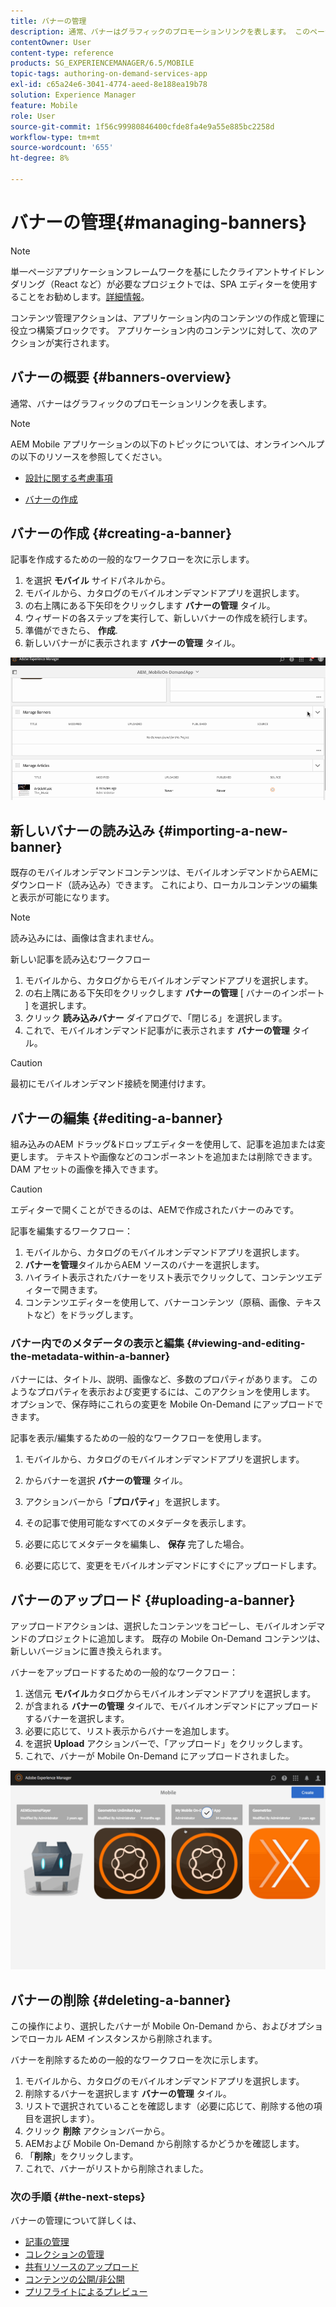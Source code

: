```yaml
---
title: バナーの管理
description: 通常、バナーはグラフィックのプロモーションリンクを表します。 このページでは、この機能について詳しく見ていきます。
contentOwner: User
content-type: reference
products: SG_EXPERIENCEMANAGER/6.5/MOBILE
topic-tags: authoring-on-demand-services-app
exl-id: c65a24e6-3041-4774-aeed-8e188ea19b78
solution: Experience Manager
feature: Mobile
role: User
source-git-commit: 1f56c99980846400cfde8fa4e9a55e885bc2258d
workflow-type: tm+mt
source-wordcount: '655'
ht-degree: 8%

---
```


# バナーの管理{#managing-banners}

>[!NOTE]
>
>単一ページアプリケーションフレームワークを基にしたクライアントサイドレンダリング（React など）が必要なプロジェクトでは、SPA エディターを使用することをお勧めします。[詳細情報](/help/sites-developing/spa-overview.md)。

コンテンツ管理アクションは、アプリケーション内のコンテンツの作成と管理に役立つ構築ブロックです。 アプリケーション内のコンテンツに対して、次のアクションが実行されます。

## バナーの概要 {#banners-overview}

通常、バナーはグラフィックのプロモーションリンクを表します。

>[!NOTE]
>
>AEM Mobile アプリケーションの以下のトピックについては、オンラインヘルプの以下のリソースを参照してください。
>
>* [設計に関する考慮事項](https://helpx.adobe.com/digital-publishing-solution/help/design-app.html)
>
>* [バナーの作成](https://helpx.adobe.com/digital-publishing-solution/help/creating-banners.html)
>

## バナーの作成 {#creating-a-banner}

記事を作成するための一般的なワークフローを次に示します。

1. を選択 **モバイル** サイドパネルから。
1. モバイルから、カタログのモバイルオンデマンドアプリを選択します。
1. の右上隅にある下矢印をクリックします **バナーの管理** タイル。
1. ウィザードの各ステップを実行して、新しいバナーの作成を続行します。
1. 準備ができたら、 **作成**.
1. 新しいバナーがに表示されます **バナーの管理** タイル。

![chlimage_1-6](assets/chlimage_1-6.gif)

## 新しいバナーの読み込み {#importing-a-new-banner}

既存のモバイルオンデマンドコンテンツは、モバイルオンデマンドからAEMにダウンロード（読み込み）できます。 これにより、ローカルコンテンツの編集と表示が可能になります。

>[!NOTE]
>
>読み込みには、画像は含まれません。

新しい記事を読み込むワークフロー

1. モバイルから、カタログからモバイルオンデマンドアプリを選択します。
1. の右上隅にある下矢印をクリックします **バナーの管理** [ バナーのインポート ] を選択します。
1. クリック **読み込みバナー** ダイアログで、「閉じる」を選択します。
1. これで、モバイルオンデマンド記事がに表示されます **バナーの管理** タイル。

>[!CAUTION]
>
>最初にモバイルオンデマンド接続を関連付けます。

## バナーの編集 {#editing-a-banner}

組み込みのAEM ドラッグ&amp;ドロップエディターを使用して、記事を追加または変更します。 テキストや画像などのコンポーネントを追加または削除できます。 DAM アセットの画像を挿入できます。

>[!CAUTION]
>
>エディターで開くことができるのは、AEMで作成されたバナーのみです。

記事を編集するワークフロー：

1. モバイルから、カタログのモバイルオンデマンドアプリを選択します。
1. **バナーを管理**タイルからAEM ソースのバナーを選択します。
1. ハイライト表示されたバナーをリスト表示でクリックして、コンテンツエディターで開きます。
1. コンテンツエディターを使用して、バナーコンテンツ（原稿、画像、テキストなど）をドラッグします。

### バナー内でのメタデータの表示と編集 {#viewing-and-editing-the-metadata-within-a-banner}

バナーには、タイトル、説明、画像など、多数のプロパティがあります。 このようなプロパティを表示および変更するには、このアクションを使用します。 オプションで、保存時にこれらの変更を Mobile On-Demand にアップロードできます。

記事を表示/編集するための一般的なワークフローを使用します。

1. モバイルから、カタログのモバイルオンデマンドアプリを選択します。
1. からバナーを選択 **バナーの管理** タイル。

1. アクションバーから「**プロパティ**」を選択します。
1. その記事で使用可能なすべてのメタデータを表示します。
1. 必要に応じてメタデータを編集し、 **保存** 完了した場合。
1. 必要に応じて、変更をモバイルオンデマンドにすぐにアップロードします。

## バナーのアップロード {#uploading-a-banner}

アップロードアクションは、選択したコンテンツをコピーし、モバイルオンデマンドのプロジェクトに追加します。 既存の Mobile On-Demand コンテンツは、新しいバージョンに置き換えられます。

バナーをアップロードするための一般的なワークフロー：

1. 送信元 **モバイル**&#x200B;カタログからモバイルオンデマンドアプリを選択します。
1. が含まれる **バナーの管理** タイルで、モバイルオンデマンドにアップロードするバナーを選択します。
1. 必要に応じて、リスト表示からバナーを追加します。
1. を選択 **Upload** アクションバーで、「アップロード」をクリックします。
1. これで、バナーが Mobile On-Demand にアップロードされました。

![chlimage_1-7](assets/chlimage_1-7.gif)

## バナーの削除 {#deleting-a-banner}

この操作により、選択したバナーが Mobile On-Demand から、およびオプションでローカル AEM インスタンスから削除されます。

バナーを削除するための一般的なワークフローを次に示します。

1. モバイルから、カタログのモバイルオンデマンドアプリを選択します。
1. 削除するバナーを選択します **バナーの管理** タイル。
1. リストで選択されていることを確認します（必要に応じて、削除する他の項目を選択します）。
1. クリック **削除** アクションバーから。
1. AEMおよび Mobile On-Demand から削除するかどうかを確認します。
1. 「**削除**」をクリックします。
1. これで、バナーがリストから削除されました。

### 次の手順 {#the-next-steps}

バナーの管理について詳しくは、

* [記事の管理](/help/mobile/mobile-on-demand-managing-articles.md)
* [コレクションの管理](/help/mobile/mobile-on-demand-managing-collections.md)
* [共有リソースのアップロード](/help/mobile/mobile-on-demand-shared-resources.md)
* [コンテンツの公開/非公開](/help/mobile/mobile-on-demand-publishing-unpublishing.md)
* [プリフライトによるプレビュー](/help/mobile/aem-mobile-manage-ondemand-services.md)
